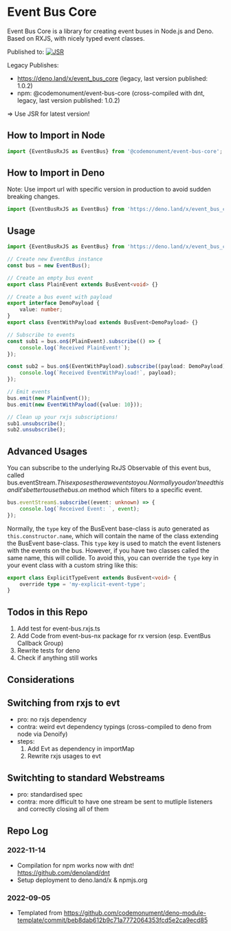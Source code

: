 # Event Bus Core

Event Bus Core is a library for creating event buses in Node.js and Deno. 
Based on RXJS, with nicely typed event classes.

Published to: [![JSR](https://jsr.io/badges/@codemonument/event-bus-core)](https://jsr.io/package/@codemonument/event-bus-core)

Legacy Publishes: 
- https://deno.land/x/event_bus_core (legacy, last version published: 1.0.2)
- npm: @codemonument/event-bus-core (cross-compiled with dnt, legacy, last version published: 1.0.2)

=> Use JSR for latest version!

## How to Import in Node

```ts
import {EventBusRxJS as EventBus} from '@codemonument/event-bus-core';
```

## How to Import in Deno

Note: Use import url with specific version in production to avoid sudden breaking changes.

```ts
import {EventBusRxJS as EventBus} from 'https://deno.land/x/event_bus_core/mod.ts';
```

## Usage

```ts
import {EventBusRxJS as EventBus} from 'https://deno.land/x/event_bus_core';

// Create new EventBus instance
const bus = new EventBus();

// Create an empty bus event
export class PlainEvent extends BusEvent<void> {}

// Create a bus event with payload
export interface DemoPayload {
	value: number;
}
export class EventWithPayload extends BusEvent<DemoPayload> {}

// Subscribe to events
const sub1 = bus.on$(PlainEvent).subscribe(() => {
	console.log(`Received PlainEvent!`);
});

const sub2 = bus.on$(EventWithPayload).subscribe((payload: DemoPayload) => {
	console.log(`Received EventWithPayload!`, payload);
});

// Emit events
bus.emit(new PlainEvent());
bus.emit(new EventWithPayload({value: 10}));

// Clean up your rxjs subscriptions!
sub1.unsubscribe();
sub2.unsubscribe();
```

## Advanced Usages

You can subscribe to the underlying RxJS Observable of this event bus, called bus.eventStream$. 
This exposes the raw events to you. 
Normally you don't need this and it's better to use the bus.on$ method which filters to a specific event.

```ts
bus.eventStream$.subscribe((event: unknown) => {
	console.log(`Received Event: `, event);
});
```

Normally, the `type` key of the BusEvent base-class is auto generated as `this.constructor.name`, which will contain the name of the class extending the BusEvent base-class.
This `type` key is used to match the event listeners with the events on the bus.
However, if you have two classes called the same name, this will collide.
To avoid this, you can override the `type` key in your event class with a custom string like this:

```ts
export class ExplicitTypeEvent extends BusEvent<void> {
	override type = 'my-explicit-event-type';
}
```

## Todos in this Repo

1. Add test for event-bus.rxjs.ts
2. Add Code from event-bus-nx package for rx version (esp. EventBus Callback Group)
3. Rewrite tests for deno
4. Check if anything still works

## Considerations

## Switching from rxjs to evt

- pro: no rxjs dependency
- contra: weird evt dependency typings (cross-compiled to deno from node via Denoify)
- steps:
  1. Add Evt as dependency in importMap
  2. Rewrite rxjs usages to evt

## Switchting to standard Webstreams

- pro: standardised spec
- contra: more difficult to have one stream be sent to mutliple listeners and correctly closing all of them

## Repo Log

### 2022-11-14

- Compilation for npm works now with dnt! https://github.com/denoland/dnt
- Setup deployment to deno.land/x & npmjs.org

### 2022-09-05

- Templated from https://github.com/codemonument/deno-module-template/commit/beb8dab612b9c71a7772064353fcd5e2ca9ecd85
